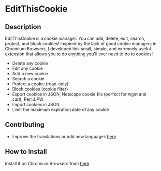 EditThisCookie
========================

Description
--------------

EditThisCookie is a cookie manager. You can add, delete, edit, search, protect, and block cookies!
Inspired by the lack of good cookie managers in Chromium Browsers, I developed this small, simple, and extremely useful extension that allows you to do anything you'll ever need to do to cookies!

* Delete any cookie
* Edit any cookie
* Add a new cookie
* Search a cookie
* Protect a cookie (read-only)
* Block cookies (cookie filter)
* Export cookies in JSON, Netscape cookie file (perfect for wget and curl), Perl::LPW
* Import cookies in JSON
* Limit the maximum expiration date of any cookie


Contributing
--------------
- Improve the translations or add new languages [here](https://github.com/YoeriW/Edit-This-Cookie/issues)


How to Install
--------------

Install it on Chromium Browsers from [here](https://chromewebstore.google.com/detail/editthiscookie-updated-fo/ihfmcbadakjehneaijebhpogkegajgnk)
